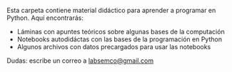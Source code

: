Esta carpeta contiene material didáctico para aprender a programar en Python.
Aquí encontrarás:
- Láminas con apuntes teóricos sobre algunas bases de la computación
- Notebooks autodidáctas con las bases de la programación en Python
- Algunos archivos con datos precargados para usar las notebooks

Dudas: escribe un correo a labsemco@gmail.com
